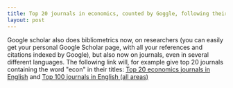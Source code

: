 ```yaml
---
title: Top 20 journals in economics, counted by Goggle, following their h-index of the last 5 years
layout: post
---
```

Google scholar also does bibliometrics now, on researchers (you can easily get your personal Google Scholar page, with all your references and citations indexed by Google), but also now on journals, even in several different languages. The following link will, for example give top 20 journals containing the word "econ" in their titles:
[Top 20 economics journals in English](http://scholar.google.com/citations?hl=en&view_op=search_venues&vq=econ)
and
[Top 100 journals in English (all areas)](http://scholar.google.com/citations?view_op=top_venues&hl=en&vq=en)